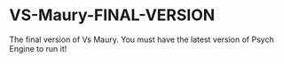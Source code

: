 # VS-Maury-FINAL-VERSION
 The final version of Vs Maury. You must have the latest version of Psych Engine to run it!
